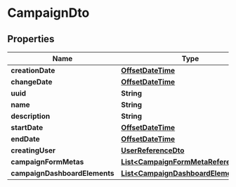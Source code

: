 # CampaignDto

## Properties
Name | Type | Description | Notes
------------ | ------------- | ------------- | -------------
**creationDate** | [**OffsetDateTime**](OffsetDateTime.md) |  |  [optional]
**changeDate** | [**OffsetDateTime**](OffsetDateTime.md) |  |  [optional]
**uuid** | **String** |  |  [optional]
**name** | **String** |  |  [optional]
**description** | **String** |  |  [optional]
**startDate** | [**OffsetDateTime**](OffsetDateTime.md) |  |  [optional]
**endDate** | [**OffsetDateTime**](OffsetDateTime.md) |  |  [optional]
**creatingUser** | [**UserReferenceDto**](UserReferenceDto.md) |  |  [optional]
**campaignFormMetas** | [**List&lt;CampaignFormMetaReferenceDto&gt;**](CampaignFormMetaReferenceDto.md) |  |  [optional]
**campaignDashboardElements** | [**List&lt;CampaignDashboardElement&gt;**](CampaignDashboardElement.md) |  |  [optional]
